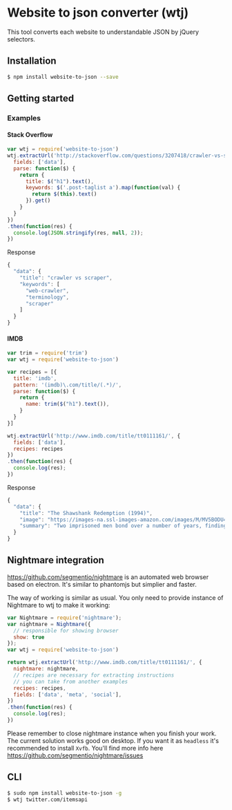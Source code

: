 # Website to json converter (wtj)

This tool converts each website to understandable JSON by jQuery selectors.

## Installation

```bash
$ npm install website-to-json --save
```

## Getting started

### Examples

#### Stack Overflow

```js
var wtj = require('website-to-json')
wtj.extractUrl('http://stackoverflow.com/questions/3207418/crawler-vs-scraper', {
  fields: ['data'],
  parse: function($) {
    return {
      title: $("h1").text(),
      keywords: $('.post-taglist a').map(function(val) {
        return $(this).text()
      }).get()
    }
  }
})
.then(function(res) {
  console.log(JSON.stringify(res, null, 2));
})
```

Response

```js
{
  "data": {
    "title": "crawler vs scraper",
    "keywords": [
      "web-crawler",
      "terminology",
      "scraper"
    ]
  }
}
```

#### IMDB

```js
var trim = require('trim')
var wtj = require('website-to-json')

var recipes = [{
  title: 'imdb',
  pattern: '(imdb)\.com/title/(.*)/',
  parse: function($) {
    return {
      name: trim($("h1").text()),
    }
  }
}]

wtj.extractUrl('http://www.imdb.com/title/tt0111161/', {
  fields: ['data'],
  recipes: recipes
})
.then(function(res) {
  console.log(res);
})
```

Response

```js
{
  "data": {
    "title": "The Shawshank Redemption (1994)",
    "image": "https://images-na.ssl-images-amazon.com/images/M/MV5BODU4MjU4NjIwNl5BMl5BanBnXkFtZTgwMDU2MjEyMDE@._V1_UX182_CR0,0,182,268_AL_.jpg",
    "summary": "Two imprisoned men bond over a number of years, finding solace and eventual redemption through acts of common decency."
  }
}
```

## Nightmare integration

https://github.com/segmentio/nightmare is an automated web browser based on electron. It's similar to phantomjs but simplier and faster. 

The way of working is similar as usual. You only need to provide instance of Nightmare to wtj to make it working:

```js
var Nightmare = require('nightmare');
var nightmare = Nightmare({
  // responsible for showing browser
  show: true
});
var wtj = require('website-to-json')

return wtj.extractUrl('http://www.imdb.com/title/tt0111161/', {
  nightmare: nightmare,
  // recipes are necessary for extracting instructions
  // you can take from another examples
  recipes: recipes,
  fields: ['data', 'meta', 'social'],
})
.then(function(res) {
  console.log(res);
})
```

Please remember to close nightmare instance when you finish your work. The current solution works good on desktop.
If you want it as `headless` it's recommended to install `Xvfb`. You'll find more info here https://github.com/segmentio/nightmare/issues




## CLI

```bash
$ sudo npm install website-to-json -g
$ wtj twitter.com/itemsapi
```
